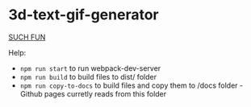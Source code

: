 # 3d-text-gif-generator
[SUCH FUN](https://thegiffactory.github.io/3d-text-gif-generator/)

Help:

- `npm run start` to run webpack-dev-server
- `npm run build` to build files to dist/ folder
- `npm run copy-to-docs` to build files and copy them to /docs folder - Github pages curretly reads from this folder
